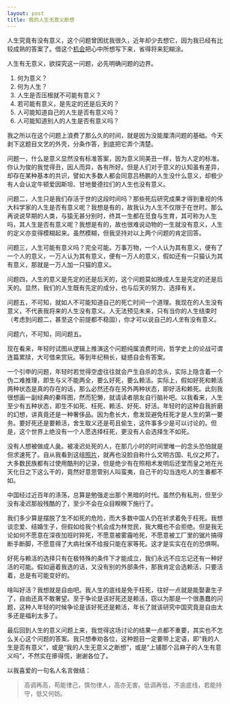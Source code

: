 ```yaml
---
layout: post
title: 我的人生无意义断想
---
```


人生究竟有没有意义，这个问题曾困扰我很久，近年却少去想它，因为我已经有比较成熟的答案了。借这个[机会](http://www.wyzxwk.com/Article/qingnian/2016/11/373862.html)把心中所想写下来，省得将来犯糊涂。

人生有无意义，欲探究这一问题，必先明确问题的边界。

1. 何为意义？
2. 何为人生？
3. 人生是否压根就不可能有意义？
4. 若可能有意义，是先定的还是后天的？
5. 人可能知道自己的人生是否有意义吗？
6. 人可能知道别人的人生是否有意义吗？

我之所以在这个问题上浪费了那么久的时间，就是因为没能厘清问题的基础。今天剥下这题目文艺的外壳，分条作答，到底把它弄个清楚。

问题一，什么是意义显然没有标准答案，因为意义同美丑一样，皆为人定的标准。你认为俊的我觉得丑，因人而异，各有所好。但是人们对于意义的认知虽有差异，却存在某种基本的共识，譬如大多数人都会同意吕杨鹏的人生没什么意义，却极少有人会认定牛顿爱因斯坦、甘地曼德拉们的人生也没有意义。

问题二，人生只是我们存活于世的这段时间吗？那些死后研究成果才得到重视的伟大科学家的人生是否有意义呢？我想是有的，故我认为人生不仅限于在世时。那么再说说早期的人类，与猿无甚分别时，终其一生都在觅食与生育，其可称为人生吗，其人生是否有意义呢？我想是有的，故也很难说动物的一生就没有意义，人生的定义亦变得模糊起来。虽然模糊，但我坚持对以上两个问题的肯定回答。

问题三，人生可能有意义吗？完全可能。万事万物，一个人认为其有意义，便有了一个人的意义，一万人认为其有意义，便有一万人的意义，假如还有一只猫认为其有意义，那就是一万人加一只猫的意义。

问题四，人生的意义是先定的还是后天的，这个问题莫如换成人生是先定的还是后天的。显然，我们的人生既有先定的成分，也与后天的努力、选择有关。

问题五，不可知，就如人不可能知道自己的死亡时间一个道理。我现在的人生没有意义，不代表我将来的人生没有意义。人无法预见未来，只有当你的人生结束时（考虑到问题二，甚至这个前提都不稳固），你才可以说自己的*人生*有没有意义。

问题六，不可知，同问题五。

现在看来，年轻时试图从逻辑上推演这个问题纯属浪费时间，哲学史上的论战可谓连篇累牍，大可借来赏玩。等到年纪稍长，疑惑自会有答案。

一个引申的问题，年轻时若觉得空虚往往就会产生自杀的念头，实际上隐含着一个伪二难推理，即生与义不能两全，要么好死，要么赖活。实际上，假如好死和赖活两种状态是真的存在的话，那么必然还存在另外两种状态，即好活和赖死。此刻我很想画一副经典的秦晖图，然而犯懒，就请读者朋友自行脑补吧。以我看来，人生至少有五种状态，即生不如死、枉死、赖活、好死、好活。年轻时的这种自我折磨的幻想，讲真竟还是一种奢侈品。因为愈长大，愈发现避免枉死才是人生的第一要务。要好死还是要赖活，舍生取义还是苟且偷生，这件事多少是可以讨论的。但是，这个世界上绝没有一个人愿选择枉死，更没有人会选择生不如死。

没有人想被做成人彘。被凌迟处死的人，在那几小时的时间里唯一的念头恐怕就是但求速死了。自从我看到这组[照片](http://turandot.chineselegalculture.org/Photographs.php?CF=18)，就再也没脸自称什么文明古国、礼仪之邦了。大多数民族都有过使用酷刑的记录，但是绝少有在照相术发明后还堂而皇之地在光天化日之下这么干的，竟然好意思管别人叫蛮夷，自己干的勾当连吃人的生番都不如。

中国经过近百年的涤荡，总算是勉强走出那个黑暗的时代。虽然仍有私刑，但至少没有凌迟那般残酷的了，至少不会在众目睽睽下施行了。

我们多少算是摆脱了生不如死的危险，而大多数中国人仍在祈求着免于枉死。我想谈恋爱、结婚生子，但假如给我个机会成为林觉民，我大概也不会拒绝。但是我无论如何不愿意在深夜加班时猝死，不愿意被雾霾呛死，不愿意被工厂里的锯片搞得断手断脚，不愿意得了大病社保不给报只能在家等死。这才是实实在在的恐惧啊。

好死与赖活的选择只有在极特殊的条件下才能成立，我们永远不应忘记还有一种好活的可能。假如逼着我选的话，又没有别的外部条件，那我肯定会选赖活，只要活着，总是有可能变好的。

啥叫好活？我想就是自由吧。我人生的底线是免于枉死，往好一点就是能娶妻生子了，自由还真不敢奢望。至于争论是该好死还是赖活，窃以为那是一个很愚蠢的问题，这种人年轻的时候争论是该好死还是赖活，年长了就该研究中国究竟是自由太多还是福利太多了。

最后回到人生的意义问题上来，我觉得这场讨论的结果一点都不重要，其实也不怎么关心这个问题的答案。我只想奉劝各位，这种题目一定要带上定语，即“我的人生是否有意义”，或是“我的人生无意义之断想”，或是“上铺那个吕麻子的人生有意义吗”，不然实在瘆得慌，谢谢各位了。

以我喜爱的一句名人名言做结：

> 高调再高，苟能律己，慎勿律人，高亦无害。低调再低，不逾底线，若能持守，低又何妨。
